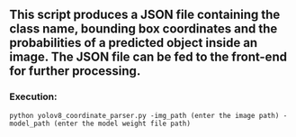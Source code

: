 ## This script produces a JSON file containing the class name, bounding box coordinates and the probabilities of a predicted object inside an image. The JSON file can be fed to the front-end for further processing.

### Execution:
```python yolov8_coordinate_parser.py -img_path (enter the image path) -model_path (enter the model weight file path)```
